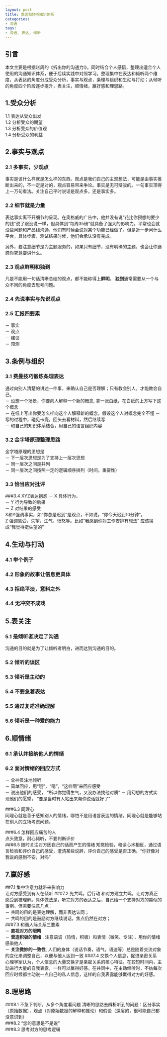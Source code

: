 ```yaml
---
layout: post
title: 表达和倾听知识体系
categories:
- 沟通
tags:
- 沟通, 表达, 倾听
---
```

## **引言**
本文主要是根据赵周的《拆出你的沟通力I》，同时结合个人感悟，整理出适合个人使用的沟通知识体系，便于后续实践中对照学习。整理集中在表达和倾听两个维度，从表达的角度分成受众分析，事实与观点，条理与组织和生动与打动；从倾听的角度四个阶段逐步提升，表关注，顺情绪，赢好感和理思路。
## **1.受众分析**
1.1 表达从受众出发  
1.2 分析受众的期望  
1.3 分析受众的价值观  
1.4 分析受众的利益

## **2.事实与观点**
### 2.1 多事实，少观点 
事实是该什么样就是怎么样的东西。观点是我们自己的主观想法，可能是由事实推断出来的，不一定是对的，观点容易带来争论。事实是无可辩驳的。一句事实顶得上一万句看法。关注自己平时说话是观点多，还是事实多。 
### 2.2 细节就是力量 
表达事实离不开细节的呈现。在奥格威的广告中，他并没有说“花比你预想的要少的钱”说了跟没说一样，但具体到“每周35磅”就具备了强大的影响力。平常也会就没些问题和产品线沟通，他们有时候会说对某个功能已经做了。但是近一步问什么平台，具体步骤，测试结果时候，他们会承认没有完成。  

另外，要注意细节是为主题服务的，如果只有细节，没有明确的主题，也会让你迷惑你究竟要讲什么。
### 2.3 观点鲜明和独到
  凡是不能用一句话清晰总结的观点，都不能称得上**鲜明**。
  **独到**通常需要从一个与众不同的角度去思考问题。
### 2.4 先说事实与先说观点  
### 2.5 汇报四要素  
－ 事实  
－ 观点  
－ 建议  
－ 预测  
## **3.条例与组织**
### 3.1 费曼技巧锻炼条理表达 
通过向别人清楚的讲述一件事，来确认自己是否理解；只有教会别人，才能教会自己。  
－ 设想一个场景，你要向人解释一个新的概念, 拿一张白纸，在白纸的上方写下这个概念  
－ 在纸上写出你要怎么样向这个人解释新的概念，假设这个人对概念完全不懂
－ 写的过程中，碰见卡壳，回头去看材料，然后继续写  
－ 和自己的知识体系结合，用自己的语言组织内容   

### 3.2 金字塔原理整理思路
金字塔原理的思想是  
－ 下一层次思想是为了支持上一层次思想    
－ 同一层次之间是并列  
－ 同一层次之间按照一定的逻辑顺序排列（时间，重要性）  
  
### 3.3 恰当应对批评  
###3.4 XYZ表达抱怨
－ X 具体行为，  
－ Y 行为导致的后果  
－ Z 对结果的感受  
X和Y强调事实，如“你总是迟到”是观点，不如说，“你今天迟到10分钟”。  
Z 强调感受，失望，生气，愤怒等。比如“我感到你对工作安排有想法” 应该换成“我觉得挺失望的”

## **4.生动与打动**
### 4.1 举个例子  
### 4.2 形象的故事让信息更具体  
### 4.3 拒绝平淡，意料之外  
### 4.4 无冲突不成戏  

## **5.表关注**
### 5.1 是倾听者决定了沟通  
沟通的目的就是为了让倾听者明白，进而达到沟通的目的。  
### 5.2 倾听的误区
### 5.3 倾听是主动的  
### 5.4 不要急着表达  
### 5.5 通过复述准确理解
### 5.6 倾听是一种爱的能力  

## **6.顺情绪**
### 6.1 承认并接纳他人的情绪   
### 6.2 面对情绪的回应方式  
－ 全神贯注地倾听  
－ 简单回应，用“哦”，“嗯”，“这样啊”来回应感受  
－ 说出他们的感受， “所以你觉得生气，又没办法找他对质” 
－ 用幻想的方式实现他们的愿望， “要是当时有人站出来帮你说话就好了”  

###6.3 同理心  
同理心就是善于感知别人的情绪，哪怕不是用语言表达的情绪。同理心就是能够站在别人的立场考虑问题。  

###6.4 怎样回应痛苦的人  
点头致意，耐心倾听，不要判断评价  
###6.5 随时关注对方因自己的话而产生的情绪
知觉检验，和读心术相反，通过语言检验和评价自己的感受，澄清某些说辞，评价自己的感受是否正确。“你好像对我说的感到不安，对吗”
  
## **7.赢好感**
##7.1 集中注意力就带来影响力  
让对方感受到有人在倾听
###7.2 先共鸣，后行动 
和对方建立共鸣，让对方真正感受到被理解。具体做法是，听完对方的表达之后，自己给一个支持对方的类似的事例。但需要注意几点：  
－ 共鸣的目的是表达理解，而非表达认同；  
－ 共鸣的目的是鼓励对方继续说话，焦点仍然在对方；  
###7.3 和谐人际关系三要素  
－ **直视对方的眼睛**   
－ **营造积极的情绪** , 注意语调（热情，积极）和表情（微笑、专注），用你的情绪感染他人  
－ **关注微妙的一致性**,  人们的身体（说话节奏，语气，语速等）总是随着交流对象的变化来调整自己，以便与他人达到一致
###7.4 交换个人信息，促进亲密关系
心理学家认为，个人信息的大量交换才是亲密关系的核心特征。在较短时间内，主动进行大量的自我表露，一样可以赢得好感。在共同中，在主动倾听时，不妨每次回应时候都主动说一点自己的私人信息，这样的自我表露能够赢得对方的好感。  

## **8.理思路**
###8.1 不急下判断，从多个角度看问题
清晰的思路去辨析听到的问题：区分事实（原始数据），观点（对原始数据的解释和推论）和假设（深层的，很可能自己都没意识到）  
###8.2 “您的意思是不是说”   
###8.3 思考对方的思考逻辑
  
